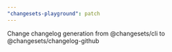 ```yaml
---
"changesets-playground": patch
---
```


Change changelog generation from @changesets/cli to @changesets/changelog-github
